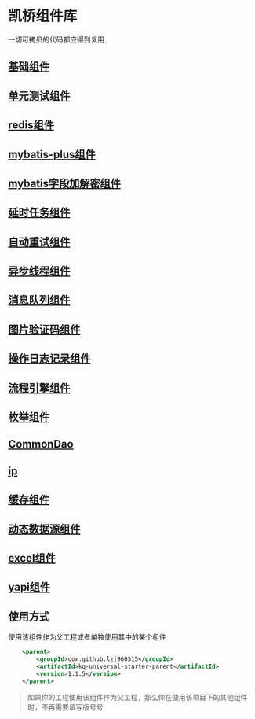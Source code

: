 # 凯桥组件库
一切可拷贝的代码都应得到复用
## [基础组件](kq-universal-common-starter)
## [单元测试组件](kq-universal-test-starter)
## [redis组件](kq-universal-redis-starter)
## [mybatis-plus组件](kq-universal-mybatis-plus-starter)
## [mybatis字段加解密组件](kq-universal-mybatis-encrypt-starter)
## [延时任务组件](kq-universal-delay-task-starter)
## [自动重试组件](kq-universal-retry-starter)
## [异步线程组件](kq-universal-async-starter)
## [消息队列组件](kq-universal-stream-starter)
## [图片验证码组件](kq-universal-imagecode-starter)
## [操作日志记录组件](kq-universal-log-starter)
## [流程引擎组件](kq-universal-workflow-starter)
## [枚举组件](kq-universal-enum-starter)
## [CommonDao](kq-universal-comdao-starter)
## [ip](kq-universal-ip-starter)
## [缓存组件](kq-universal-cache-starter)
## [动态数据源组件](kq-universal-dynamic-datasource-starter)
## [excel组件](kq-universal-excel-starter)
## [yapi组件](kq-universal-yapi-starter)
## 使用方式

使用该组件作为父工程或者单独使用其中的某个组件
```xml
    <parent>
        <groupId>com.github.lzj960515</groupId>
        <artifactId>kq-universal-starter-parent</artifactId>
        <version>1.1.5</version>
    </parent>
```

> 如果你的工程使用该组件作为父工程，那么你在使用该项目下的其他组件时，不再需要填写版号号
